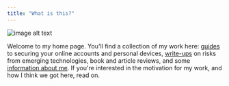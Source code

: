 ```yaml
---
title: "What is this?"
---
```


![image alt text](/assets/images/monkey.jpg)

Welcome to my home page. You'll find a collection of my work here: [guides](/security/) to securing your online accounts and personal devices, [write-ups](/posts/) on risks from emerging technologies, book and article reviews, and some [information about me](/about/). If you're interested in the motivation for my work, and how I think we got here, read on.

